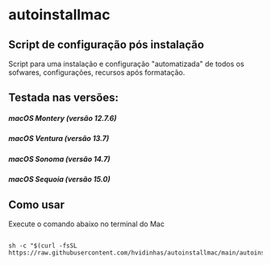 # autoinstallmac
## Script de configuração pós instalação


Script para uma instalação e configuração "automatizada" de todos os sofwares, configurações, recursos após formatação.


## Testada nas versões:

##### macOS Montery (versão 12.7.6)

##### macOS Ventura (versão 13.7)

##### macOS Sonoma (versão 14.7)

##### macOS Sequoia (versão 15.0)


## Como usar

Execute o comando abaixo no terminal do Mac

```shell

sh -c "$(curl -fsSL https://raw.githubusercontent.com/hvidinhas/autoinstallmac/main/autoinstallmac.sh)"

```
